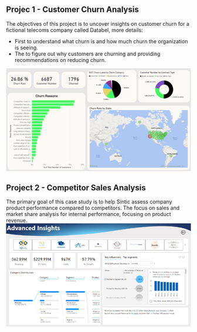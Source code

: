 ## Projec 1 - Customer Churn Analysis
The objectives of this project is to uncover insights on customer churn for a fictional telecoms company called Databel, more details:
- First to understand what churn is and how much churn the organization is seeing.
- The to figure out why customers are churning and providing recommendations on reducing churn.

![Customer Churn Analysis](./Customer-churn-analysis/Customer-Churn-Analysis-Dashboard.png) 

## Project 2 - Competitor Sales Analysis

The primary goal of this case study is to help Sintic assess company product performance compared to competitors. The focus on sales and market share analysis for internal performance, focusing on product revenue.
![Competitor-sale-analysis](./Competitor-sale-analysis/advanced-insights-report.png)
